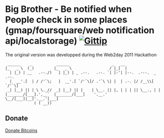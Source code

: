 # Big Brother - Be notified when People check in some places (gmap/foursquare/web notification api/localstorage) [![Gittip](http://badgr.co/gittip/fgribreau.png)](https://www.gittip.com/fgribreau/)

The original version was developped during the Web2day 2011 Hackathon

	 ______    _           ______                   _   __                     
	|_   _ \  (_)         |_   _ \                 / |_[  |                    
	  | |_) | __   .--./)   | |_) | _ .--.   .--. `| |-'| |--.  .---.  _ .--.  
	  |  __'.[  | / /'`\;   |  __'.[ `/'`\]/ .'`\ \| |  | .-. |/ /__\\[ `/'`\] 
	 _| |__) || | \ \._//  _| |__) || |    | \__. || |, | | | || \__., | |     
	|_______/[___].',__`  |_______/[___]    '.__.' \__/[___]|__]'.__.'[___]    
	             ( ( __))

## Donate
[Donate Bitcoins](https://coinbase.com/checkouts/fc3041b9d8116e0b98e7d243c4727a30)
